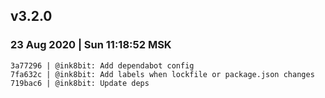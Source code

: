 
## v3.2.0
### 23 Aug 2020 | Sun 11:18:52 MSK
```
3a77296 | @ink8bit: Add dependabot config
7fa632c | @ink8bit: Add labels when lockfile or package.json changes
719bac6 | @ink8bit: Update deps
```